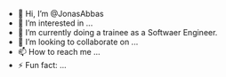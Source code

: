 - 👋 Hi, I’m @JonasAbbas
- 👀 I’m interested in ...
- 🌱 I’m currently doing a trainee as a Softwaer Engineer.
- 💞️ I’m looking to collaborate on ...
- 📫 How to reach me ...
- ⚡ Fun fact: ...

<!---
JonasAbbas/JonasAbbas is a ✨ special ✨ repository because its `README.md` (this file) appears on your GitHub profile.
You can click the Preview link to take a look at your changes.
--->

